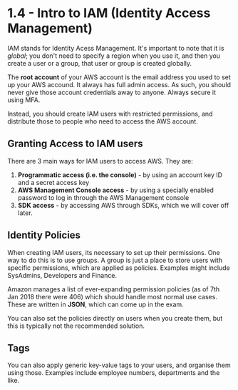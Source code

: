 # 1.4 - Intro to IAM (Identity Access Management)

IAM stands for Identity Acess Management. It's important to note that it is *global*; you don't need to specify a region when you use it, and then you create a user or a group, that user or group is created globally.

The **root account** of your AWS account is the email address you used to set up your AWS accound. It always has full admin access. As such, you should never give those account credentials away to anyone. Always secure it using MFA.

Instead, you should create IAM users with restricted permissions, and distribute those to people who need to access the AWS account.

## Granting Access to IAM users

There are 3 main ways for IAM users to access AWS. They are:

1. **Programmatic access (i.e. the console)** - by using an account key ID and a secret access key
2. **AWS Management Console access** - by using a specially enabled password to log in through the AWS Management console
3. **SDK access** - by accessing AWS through SDKs, which we will cover off later.

## Identity Policies

When creating IAM users, its necessary to set up their permissions. One way to do this is to use groups. A group is just a place to store users with specific permissions, which are applied as policies. Examples might include SysAdmins, Developers and Finance.

Amazon manages a list of ever-expanding permission policies (as of 7th Jan 2018 there were 406) which should handle most normal use cases. These are written in **JSON**, which can come up in the exam.

You can also set the policies directly on users when you create them, but this is typically not the recommended solution.

## Tags

You can also apply generic key-value tags to your users, and organise them using those. Examples include employee numbers, departments and the like.